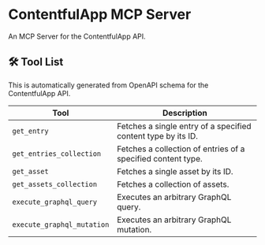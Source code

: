 # ContentfulApp MCP Server

An MCP Server for the ContentfulApp API.

## 🛠️ Tool List

This is automatically generated from OpenAPI schema for the ContentfulApp API.


| Tool | Description |
|------|-------------|
| `get_entry` | Fetches a single entry of a specified content type by its ID. |
| `get_entries_collection` | Fetches a collection of entries of a specified content type. |
| `get_asset` | Fetches a single asset by its ID. |
| `get_assets_collection` | Fetches a collection of assets. |
| `execute_graphql_query` | Executes an arbitrary GraphQL query. |
| `execute_graphql_mutation` | Executes an arbitrary GraphQL mutation. |
